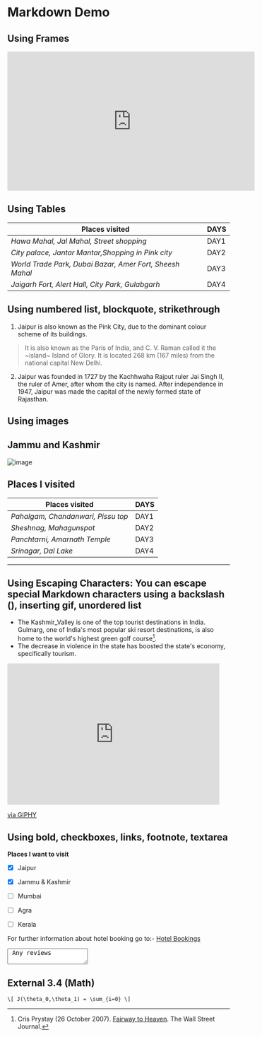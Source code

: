 # Markdown Demo



## Using Frames 
<iframe width="560" height="315" src="https://www.youtube.com/embed/QU3TeZxXDls" title="YouTube video player" frameborder="0" allow="accelerometer; autoplay; clipboard-write; encrypted-media; gyroscope; picture-in-picture; web-share" allowfullscreen></iframe>



## Using Tables

| Places visited                                             | DAYS    |
|                 ---					     |   ---   |
| *Hawa Mahal, Jal Mahal, Street shopping*                   |  DAY1   |
| *City palace, Jantar Mantar,Shopping in Pink city*	     |  DAY2   |
| *World Trade Park, Dubai Bazar, Amer Fort, Sheesh Mahal*   |  DAY3   |
| *Jaigarh Fort, Alert Hall, City Park, Gulabgarh*	     |  DAY4   |



## Using numbered list, blockquote, strikethrough

1. Jaipur is also known as the Pink City, due to the dominant colour scheme of its buildings.
>It is also known as the Paris of India, and C. V. Raman called it the ~island~ Island of Glory. It is located 268 km (167 miles) from the national capital New Delhi. 

2. Jaipur was founded in 1727 by the Kachhwaha Rajput ruler Jai Singh II, the ruler of Amer, after whom the city is named. After independence in 1947, Jaipur was made the capital of the newly formed state of Rajasthan.
 
## Using images
## Jammu and Kashmir
![image](https://upload.wikimedia.org/wikipedia/commons/thumb/a/a8/Houseboats%2C_Dal_Lake%2C_Kashmir.jpg/250px-Houseboats%2C_Dal_Lake%2C_Kashmir.jpg)

## Places I visited

| Places visited                                             | DAYS    |
|------------------------------------------------------------|---------|
| *Pahalgam, Chandanwari, Pissu top*|DAY1 |
| *Sheshnag, Mahagunspot*| DAY2 |
| *Panchtarni, Amarnath Temple*| DAY3 |
| *Srinagar, Dal Lake*| DAY4  |

--- 



## Using Escaping Characters: You can escape special Markdown characters using a backslash (\), inserting gif, unordered list

- The Kashmir\_Valley is one of the top tourist destinations in India. Gulmarg, one of India's most popular ski resort destinations, is also home to the world's highest green golf course[^1]. 
- The decrease in violence in the state has boosted the state's economy, specifically tourism.
<iframe src="https://giphy.com/embed/TALfV4ytXE5IQZlUeK" width="480" height="320" frameBorder="0" class="giphy-embed" allowFullScreen></iframe><p><a href="https://giphy.com/gifs/rahiofficial-rahi-maahi-escapewithmaahi-TALfV4ytXE5IQZlUeK">via GIPHY</a></p>

## Using bold, checkboxes, links, footnote, textarea
__Places I want to visit__
 - [x] Jaipur
 - [x] Jammu & Kashmir
 - [ ] Mumbai
 - [ ] Agra
 - [ ] Kerala



For further information about hotel booking go to:-
[Hotel Bookings](https://www.trivago.in/)

<textarea data-template> Any reviews </textarea>

[^1]: Cris Prystay (26 October 2007). [Fairway to Heaven](https://www.wsj.com/articles/SB119332713217271534?mod=googlenews_wsj). The Wall Street Journal.

## External 3.4 (Math)

`\[ J(\theta_0,\theta_1) = \sum_{i=0} \]`
